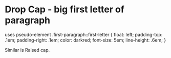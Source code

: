 # Drop Cap - big first letter of paragraph

uses pseudo-element
.first-paragraph::first-letter {
  float: left;
  padding-top: .1em;
  padding-right: .1em;
  color: darkred;
  font-size: 5em;
  line-height: .6em;
}

Similar is Raised cap.

